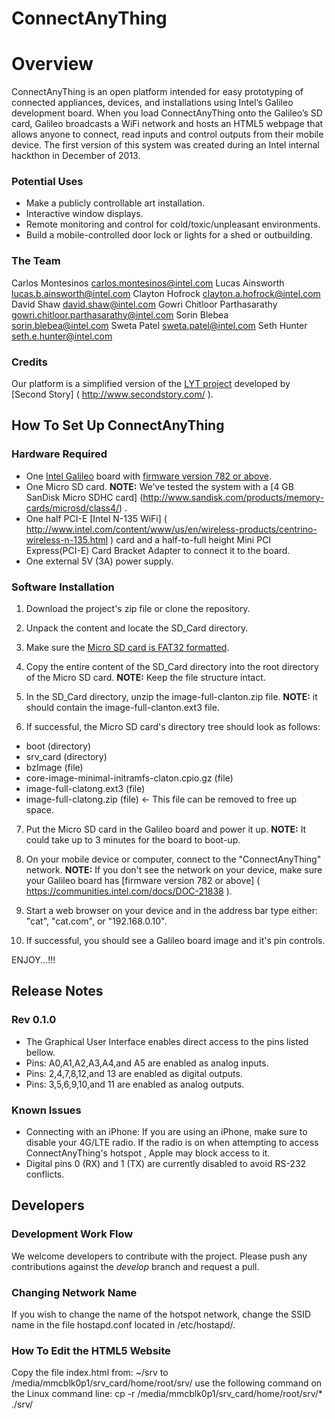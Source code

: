 ConnectAnyThing
============

# Overview

ConnectAnyThing is an open platform intended for easy prototyping of connected appliances, devices, and installations using Intel’s Galileo development board.  When you load ConnectAnyThing onto the Galileo’s SD card, Galileo broadcasts a WiFi network and hosts an HTML5 webpage that allows anyone to connect, read inputs and control outputs from their mobile device. The first version of this system was created during an Intel internal hackthon in December of 2013.

### Potential Uses

* Make a publicly controllable art installation.
* Interactive window displays.
* Remote monitoring and control for cold/toxic/unpleasant environments.
* Build a mobile-controlled door lock or lights for a shed or outbuilding.

### The Team

Carlos Montesinos <carlos.montesinos@intel.com>
Lucas Ainsworth <lucas.b.ainsworth@intel.com>
Clayton Hofrock <clayton.a.hofrock@intel.com>
David Shaw <david.shaw@intel.com>
Gowri Chitloor Parthasarathy <gowri.chitloor.parthasarathy@intel.com>
Sorin Blebea <sorin.blebea@intel.com>
Sweta Patel <sweta.patel@intel.com>
Seth Hunter <seth.e.hunter@intel.com>

### Credits

Our platform is a simplified version of the [LYT project]( https://github.com/secondstory/LYT ) developed by [Second Story] ( http://www.secondstory.com/ ).

## How To Set Up ConnectAnyThing

### Hardware Required

* One [Intel Galileo](http://www.intel.com/content/www/us/en/do-it-yourself/galileo-maker-quark-board.html) board with [firmware version 782 or above]( https://communities.intel.com/docs/DOC-21838 ).
* One Micro SD card. **NOTE:** We've tested the system with a [4 GB SanDisk Micro SDHC card] (http://www.sandisk.com/products/memory-cards/microsd/class4/) .
* One half PCI-E [Intel N-135 WiFi] ( http://www.intel.com/content/www/us/en/wireless-products/centrino-wireless-n-135.html ) card and a half-to-full height Mini PCI Express(PCI-E) Card Bracket Adapter to connect it to the board.
* One external 5V (3A) power supply.

### Software Installation

1) Download the project's zip file or clone the repository.

2) Unpack the content and locate the SD_Card directory.

3) Make sure the [Micro SD card is FAT32 formatted]( http://www.wikihow.com/Format-an-SD-Card ).

4) Copy the entire content of the SD_Card directory into the root directory of the Micro SD card. **NOTE:** Keep the file structure intact.

5) In the SD_Card directory, unzip the image-full-clanton.zip file. **NOTE:** it should contain the image-full-clanton.ext3 file.

6) If successful, the Micro SD card's directory tree should look as follows:
* boot (directory)
* srv_card (directory)
* bzImage (file)
* core-image-minimal-initramfs-claton.cpio.gz (file)
* image-full-clatong.ext3 (file)
* image-full-clatong.zip (file) <- This file can be removed to free up space.

7) Put the Micro SD card in the Galileo board and power it up. **NOTE:** It could take up to 3 minutes for the board to boot-up.

8) On your mobile device or computer, connect to the "ConnectAnyThing" network. **NOTE:** If you don't see the network on your device, make sure your Galileo board has [firmware version 782 or above] ( https://communities.intel.com/docs/DOC-21838 ).

9) Start a web browser on your device and in the address bar type either: "cat", "cat.com", or "192.168.0.10".

10) If successful, you should see a Galileo board image and it's pin controls.

ENJOY...!!!

## Release Notes

### Rev 0.1.0
* The Graphical User Interface enables direct access to the pins listed bellow.
* Pins: A0,A1,A2,A3,A4,and A5 are enabled as analog inputs.
* Pins: 2,4,7,8,12,and 13 are enabled as digital outputs.
* Pins: 3,5,6,9,10,and 11 are enabled as analog outputs.

### Known Issues
* Connecting with an iPhone: If you are using an iPhone, make sure to disable your 4G/LTE radio. If the radio is on when attempting to access ConnectAnyThing's hotspot , Apple may block access to it.
* Digital pins 0 (RX) and 1 (TX) are currently disabled to avoid RS-232 conflicts.

## Developers

### Development Work Flow
We welcome developers to contribute with the project. Please push any contributions against the *develop* branch and request a pull.

### Changing Network Name
If you wish to change the name of the hotspot network, change the SSID name in the file hostapd.conf located in /etc/hostapd/.

### How To Edit the HTML5 Website
Copy the file index.html from: ~/srv to /media/mmcblk0p1/srv_card/home/root/srv/ use the following command on the Linux command line:
cp -r /media/mmcblk0p1/srv_card/home/root/srv/* ./srv/